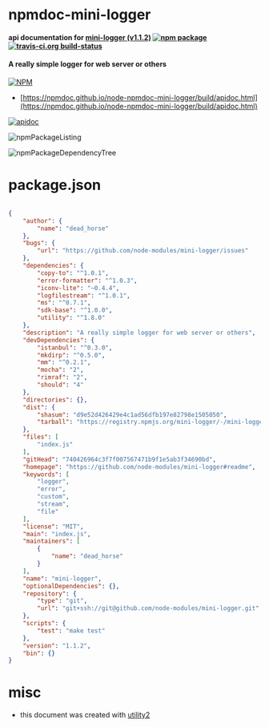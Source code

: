 # npmdoc-mini-logger

#### api documentation for  [mini-logger (v1.1.2)](https://github.com/node-modules/mini-logger#readme)  [![npm package](https://img.shields.io/npm/v/npmdoc-mini-logger.svg?style=flat-square)](https://www.npmjs.org/package/npmdoc-mini-logger) [![travis-ci.org build-status](https://api.travis-ci.org/npmdoc/node-npmdoc-mini-logger.svg)](https://travis-ci.org/npmdoc/node-npmdoc-mini-logger)

#### A really simple logger for web server or others

[![NPM](https://nodei.co/npm/mini-logger.png?downloads=true&downloadRank=true&stars=true)](https://www.npmjs.com/package/mini-logger)

- [https://npmdoc.github.io/node-npmdoc-mini-logger/build/apidoc.html](https://npmdoc.github.io/node-npmdoc-mini-logger/build/apidoc.html)

[![apidoc](https://npmdoc.github.io/node-npmdoc-mini-logger/build/screenCapture.buildCi.browser.%252Ftmp%252Fbuild%252Fapidoc.html.png)](https://npmdoc.github.io/node-npmdoc-mini-logger/build/apidoc.html)

![npmPackageListing](https://npmdoc.github.io/node-npmdoc-mini-logger/build/screenCapture.npmPackageListing.svg)

![npmPackageDependencyTree](https://npmdoc.github.io/node-npmdoc-mini-logger/build/screenCapture.npmPackageDependencyTree.svg)



# package.json

```json

{
    "author": {
        "name": "dead_horse"
    },
    "bugs": {
        "url": "https://github.com/node-modules/mini-logger/issues"
    },
    "dependencies": {
        "copy-to": "^1.0.1",
        "error-formatter": "^1.0.3",
        "iconv-lite": "~0.4.4",
        "logfilestream": "^1.0.1",
        "ms": "^0.7.1",
        "sdk-base": "^1.0.0",
        "utility": "^1.8.0"
    },
    "description": "A really simple logger for web server or others",
    "devDependencies": {
        "istanbul": "^0.3.0",
        "mkdirp": "^0.5.0",
        "mm": "^0.2.1",
        "mocha": "2",
        "rimraf": "2",
        "should": "4"
    },
    "directories": {},
    "dist": {
        "shasum": "d9e52d426429e4c1ad56dfb197e82798e1505050",
        "tarball": "https://registry.npmjs.org/mini-logger/-/mini-logger-1.1.2.tgz"
    },
    "files": [
        "index.js"
    ],
    "gitHead": "740426964c3f7f007567471b9f1e5ab3f34690bd",
    "homepage": "https://github.com/node-modules/mini-logger#readme",
    "keywords": [
        "logger",
        "error",
        "custom",
        "stream",
        "file"
    ],
    "license": "MIT",
    "main": "index.js",
    "maintainers": [
        {
            "name": "dead_horse"
        }
    ],
    "name": "mini-logger",
    "optionalDependencies": {},
    "repository": {
        "type": "git",
        "url": "git+ssh://git@github.com/node-modules/mini-logger.git"
    },
    "scripts": {
        "test": "make test"
    },
    "version": "1.1.2",
    "bin": {}
}
```



# misc
- this document was created with [utility2](https://github.com/kaizhu256/node-utility2)
